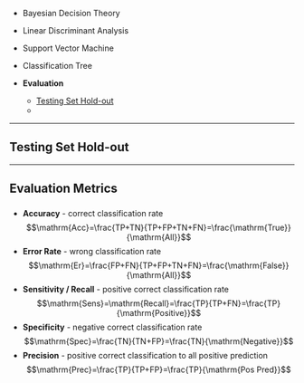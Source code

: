 
+ Bayesian Decision Theory
+ Linear Discriminant Analysis
+ Support Vector Machine
+ Classification Tree

+ **Evaluation**
	+ [Testing Set Hold-out](#Testing%20Set%20Hold-out)
	+ 


---
## Testing Set Hold-out 


---
## Evaluation Metrics

### 



### 

+ **Accuracy** - correct classification rate
$$\mathrm{Acc}=\frac{TP+TN}{TP+FP+TN+FN}=\frac{\mathrm{True}}{\mathrm{All}}$$
+ **Error Rate** - wrong classification rate
$$\mathrm{Er}=\frac{FP+FN}{TP+FP+TN+FN}=\frac{\mathrm{False}}{\mathrm{All}}$$
+ **Sensitivity / Recall** - positive correct classification rate
$$\mathrm{Sens}=\mathrm{Recall}=\frac{TP}{TP+FN}=\frac{TP}{\mathrm{Positive}}$$
+ **Specificity** - negative correct classification rate
$$\mathrm{Spec}=\frac{TN}{TN+FP}=\frac{TN}{\mathrm{Negative}}$$
+ **Precision** - positive correct classification to all positive prediction
$$\mathrm{Prec}=\frac{TP}{TP+FP}=\frac{TP}{\mathrm{Pos Pred}}$$


